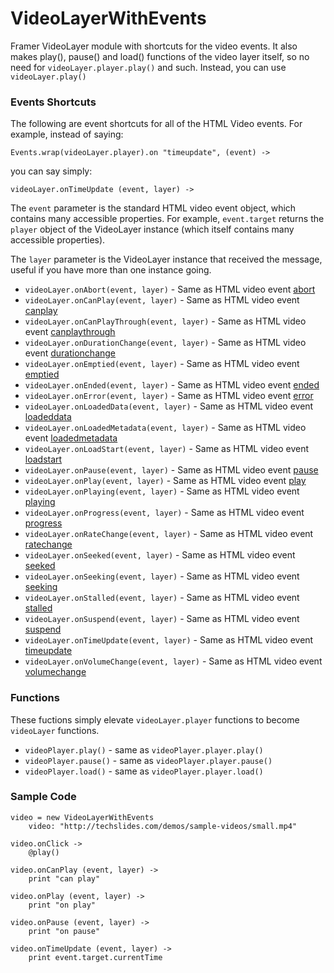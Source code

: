 # VideoLayerWithEvents
Framer VideoLayer module with shortcuts for the video events. It also makes play(), pause() and load() functions of the video layer itself, so no need for `videoLayer.player.play()` and such. Instead, you can use `videoLayer.play()`

### Events Shortcuts

The following are event shortcuts for all of the HTML Video events. For example, instead of saying:

```
Events.wrap(videoLayer.player).on "timeupdate", (event) ->
```
you can say simply:

```
videoLayer.onTimeUpdate (event, layer) ->
```

The `event` parameter is the standard HTML video event object, which contains many accessible properties. For example, `event.target` returns the `player` object of the VideoLayer instance (which itself contains many accessible properties).

The `layer` parameter is the VideoLayer instance that received the message, useful if you have more than one instance going.

* `videoLayer.onAbort(event, layer)` - Same as HTML video event [abort](https://www.w3schools.com/tags/av_event_abort.asp)
* `videoLayer.onCanPlay(event, layer)` - Same as HTML video event [canplay](https://www.w3schools.com/tags/av_event_canplay.asp)
* `videoLayer.onCanPlayThrough(event, layer)` - Same as HTML video event [canplaythrough](https://www.w3schools.com/tags/av_event_canplaythrough.asp)
* `videoLayer.onDurationChange(event, layer)` - Same as HTML video event [durationchange](https://www.w3schools.com/tags/av_event_durationchange.asp)
* `videoLayer.onEmptied(event, layer)` - Same as HTML video event [emptied](https://developer.mozilla.org/en-US/docs/Web/Events/emptied)
* `videoLayer.onEnded(event, layer)` - Same as HTML video event [ended](https://www.w3schools.com/tags/av_event_ended.asp)
* `videoLayer.onError(event, layer)` - Same as HTML video event [error](https://www.w3schools.com/tags/av_event_error.asp)
* `videoLayer.onLoadedData(event, layer)` - Same as HTML video event [loadeddata](https://www.w3schools.com/tags/av_event_loadeddata.asp)
* `videoLayer.onLoadedMetadata(event, layer)` - Same as HTML video event [loadedmetadata](https://www.w3schools.com/tags/av_event_loadedmetadata.asp)
* `videoLayer.onLoadStart(event, layer)` - Same as HTML video event [loadstart](https://www.w3schools.com/tags/av_event_loadstart.asp)
* `videoLayer.onPause(event, layer)` - Same as HTML video event [pause](https://www.w3schools.com/tags/av_event_pause.asp)
* `videoLayer.onPlay(event, layer)` - Same as HTML video event [play](https://www.w3schools.com/tags/av_event_play.asp)
* `videoLayer.onPlaying(event, layer)` - Same as HTML video event [playing](https://www.w3schools.com/tags/av_event_playing.asp)
* `videoLayer.onProgress(event, layer)` - Same as HTML video event [progress](https://www.w3schools.com/tags/av_event_progress.asp)
* `videoLayer.onRateChange(event, layer)` - Same as HTML video event [ratechange](https://www.w3schools.com/tags/av_event_ratechange.asp)
* `videoLayer.onSeeked(event, layer)` - Same as HTML video event [seeked](https://www.w3schools.com/tags/av_event_seeked.asp)
* `videoLayer.onSeeking(event, layer)` - Same as HTML video event [seeking](https://www.w3schools.com/tags/av_event_seeking.asp)
* `videoLayer.onStalled(event, layer)` - Same as HTML video event [stalled](https://www.w3schools.com/tags/av_event_stalled.asp)
* `videoLayer.onSuspend(event, layer)` - Same as HTML video event [suspend](https://www.w3schools.com/tags/av_event_suspend.asp)
* `videoLayer.onTimeUpdate(event, layer)` - Same as HTML video event [timeupdate](https://www.w3schools.com/tags/av_event_timeupdate.asp)
* `videoLayer.onVolumeChange(event, layer)` - Same as HTML video event [volumechange](https://www.w3schools.com/tags/av_event_volumechange.asp)

### Functions

These fuctions simply elevate `videoLayer.player` functions to become `videoLayer` functions.

* `videoPlayer.play()` - same as `videoPlayer.player.play()`
* `videoPlayer.pause()` - same as `videoPlayer.player.pause()`
* `videoPlayer.load()` - same as `videoPlayer.player.load()`

### Sample Code

```
video = new VideoLayerWithEvents
	video: "http://techslides.com/demos/sample-videos/small.mp4"
  
video.onClick ->
	@play()

video.onCanPlay (event, layer) ->
	print "can play"
  
video.onPlay (event, layer) ->
	print "on play"
  
video.onPause (event, layer) ->
	print "on pause"
  
video.onTimeUpdate (event, layer) ->
	print event.target.currentTime
```
